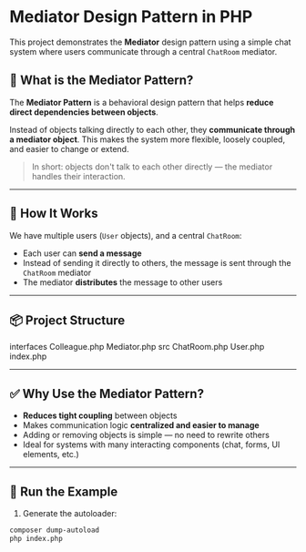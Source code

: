 # Mediator Design Pattern in PHP

This project demonstrates the **Mediator** design pattern using a simple chat system where users communicate through a central `ChatRoom` mediator.

## 🧠 What is the Mediator Pattern?

The **Mediator Pattern** is a behavioral design pattern that helps **reduce direct dependencies between objects**.

Instead of objects talking directly to each other, they **communicate through a mediator object**. This makes the system more flexible, loosely coupled, and easier to change or extend.

> In short: objects don't talk to each other directly — the mediator handles their interaction.

---

## 🧪 How It Works

We have multiple users (`User` objects), and a central `ChatRoom`:

- Each user can **send a message**
- Instead of sending it directly to others, the message is sent through the `ChatRoom` mediator
- The mediator **distributes** the message to other users

---

## 📦 Project Structure

interfaces
    Colleague.php
    Mediator.php
src
    ChatRoom.php
    User.php
index.php

---

## ✅ Why Use the Mediator Pattern?

- **Reduces tight coupling** between objects
- Makes communication logic **centralized and easier to manage**
- Adding or removing objects is simple — no need to rewrite others
- Ideal for systems with many interacting components (chat, forms, UI elements, etc.)

---

## 🧪 Run the Example

1. Generate the autoloader:

```bash
composer dump-autoload
php index.php
